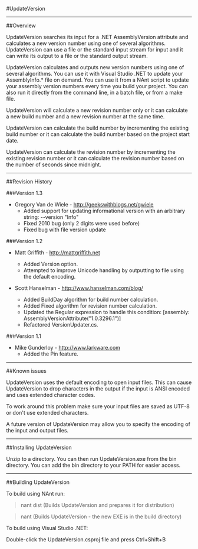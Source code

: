 #UpdateVersion
*******************************************************************************
##Overview

UpdateVersion searches its input for a .NET AssemblyVersion attribute and calculates a new version number using one of several algorithms. UpdateVersion can use a file or the standard input stream for input and it can write its output to a file or the standard output stream.

UpdateVersion calculates and outputs new version numbers using one of several algorithms. You can use it with Visual Studio .NET to update your AssemblyInfo.* file on demand. You can use it from a NAnt script to update your assembly version numbers every time you build your project. You can also run it directly from the command line, in a batch file, or from a make file.

UpdateVersion will calculate a new revision number only or it can calculate a new build number and a new revision number at the same time.

UpdateVersion can calculate the build number by incrementing the existing build number or it can calculate the build number based on the project start date. 

UpdateVersion can calculate the revision number by incrementing the existing revision number or it can calculate the revision number based on the number of seconds since midnight.

*******************************************************************************
##Revision History

###Version 1.3

* Gregory Van de Wiele - http://geekswithblogs.net/gwiele
  * Added support for updating informational version with an arbitrary string: --version "Info"  
  * Fixed 2010 bug (only 2 digits were used before)
  * Fixed bug with file version update

###Version 1.2

* Matt Griffith - http://mattgriffith.net
  * Added Version option.
  * Attempted to improve Unicode handling by outputting to file using the default encoding.

* Scott Hanselman - http://www.hanselman.com/blog/ 
  * Added BuildDay algorithm for build number calculation.
  * Added Fixed algorithm for revision number calculation.
  * Updated the Regular expression to handle this condition: [assembly: AssemblyVersionAttribute("1.0.3296.1")]
  * Refactored VersionUpdater.cs.

###Version 1.1

* Mike Gunderloy - http://www.larkware.com
  * Added the Pin feature.

*******************************************************************************
##Known issues

UpdateVersion uses the default encoding to open input files. This can cause UpdateVersion to drop characters in the output if the input is ANSI encoded and uses extended character codes. 

To work around this problem make sure your input files are saved as UTF-8 or don't use extended characters. 

A future version of UpdateVersion may allow you to specify the encoding of the input and output files.

*******************************************************************************
##Installing UpdateVersion

Unzip to a directory. You can then run UpdateVersion.exe from the bin directory. You can add the bin directory to your PATH for easier access.

*******************************************************************************
##Building UpdateVersion

To build using NAnt run:

> nant dist
(Builds UpdateVersion and prepares it for distribution)

> nant
(Builds UpdateVersion - the new EXE is in the build directory)

To build using Visual Studio .NET:

Double-click the UpdateVersion.csproj file and press Ctrl+Shift+B